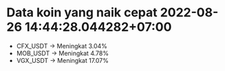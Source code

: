 # Data koin yang naik cepat 2022-08-26 14:44:28.044282+07:00

* CFX_USDT -> Meningkat 3.04%
* MOB_USDT -> Meningkat 4.78%
* VGX_USDT -> Meningkat 17.07%
